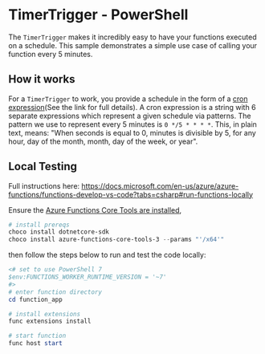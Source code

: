 # TimerTrigger - PowerShell

The `TimerTrigger` makes it incredibly easy to have your functions executed on a schedule. This sample demonstrates a simple use case of calling your function every 5 minutes.

## How it works

For a `TimerTrigger` to work, you provide a schedule in the form of a [cron expression](https://en.wikipedia.org/wiki/Cron#CRON_expression)(See the link for full details). A cron expression is a string with 6 separate expressions which represent a given schedule via patterns. The pattern we use to represent every 5 minutes is `0 */5 * * * *`. This, in plain text, means: "When seconds is equal to 0, minutes is divisible by 5, for any hour, day of the month, month, day of the week, or year".

## Local Testing

Full instructions here: https://docs.microsoft.com/en-us/azure/azure-functions/functions-develop-vs-code?tabs=csharp#run-functions-locally

Ensure the [Azure Functions Core Tools are installed](https://docs.microsoft.com/en-us/azure/azure-functions/functions-run-local?tabs=windows%2Ccsharp%2Cbash#install-the-azure-functions-core-tools), 

```powershell
# install prereqs
choco install dotnetcore-sdk
choco install azure-functions-core-tools-3 --params "'/x64'"
```

then follow the steps below to run and test
the code locally:

```powershell
<# set to use PowerShell 7
$env:FUNCTIONS_WORKER_RUNTIME_VERSION = '~7'
#>
# enter function directory
cd function_app

# install extensions
func extensions install

# start function
func host start
```
